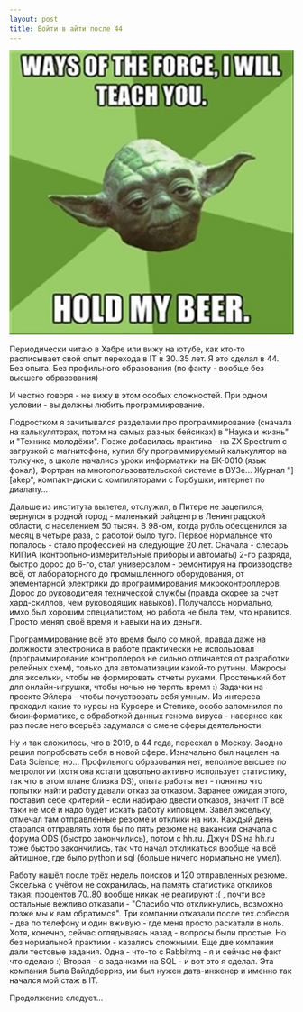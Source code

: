 ```yaml
---
layout: post
title: Войти в айти после 44
---
```


![](/./images/2024-06-28-enter-IT-at-the-age-of-44-1.jpg) 

Периодически читаю в Хабре или вижу на ютубе, как кто-то расписывает свой опыт перехода в IT в 30..35 лет. Я это сделал в 44. Без опыта. Без профильного образования (по факту - вообще без высшего образования)

И честно говоря - не вижу в этом особых сложностей. При одном условии - вы должны любить программирование.

Подростком я зачитывался разделами про программирование (сначала на калькуляторах, потом на самых разных бейсиках) в "Наука и жизнь" и "Техника молодёжи". Позже добавилась практика - на ZX Spectrum с загрузкой с магнитофона, купил б/у программируемый калькулятор на толкучке, в школе начались уроки информатики на БК-0010 (язык фокал), Фортран на многопользовательской системе в ВУЗе... Журнал "][akep", компакт-диски с компиляторами с Горбушки, интернет по диалапу...

Дальше из института вылетел, отслужил, в Питере не зацепился, вернулся в родной город - маленький райцентр в Ленинградской области, с населением 50 тысяч. В 98-ом, когда рубль обесценился за месяц в четыре раза, с работой было туго. Первое нормальное что попалось - стало профессией на следующие 20 лет. Сначала - слесарь КИПиА (контрольно-измерительные приборы и автоматы) 2-го разряда, быстро дорос до 6-го, стал универсалом - ремонтируя на производстве всё, от лабораторного до промышленного оборудования, от элементарной электрики до программирования микроконтроллеров. Дорос до руководителя технической службы (правда скорее за счет хард-скиллов, чем руководящих навыков). Получалось нормально, имхо был хорошим специалистом, но работа не была тем, что нравится. Просто менял своё время и навыки на их деньги.

Программирование всё это время было со мной, правда даже на должности электроника в работе практически не использовал (программирование контроллеров не сильно отличается от разработки релейных схем), только для автоматизации какой-то рутины. Макросы для эксельки, чтобы не формировать отчеты руками. Простенький бот для онлайн-игрушки, чтобы ночью не терять время :) Задачки на проекте Эйлера - чтобы почуствовать себя умным. Из интереса проходил какие то курсы на Курсере и Степике, особо запомнился по биоинформатике, с обработкой данных генома вируса - наверное как раз после него всерьёз задумался о смене сферы деятельности.

Ну и так сложилось, что в 2019, в 44 года, переехал в Москву. Заодно решил попробовать себя в новой сфере. Изначально был нацелен на Data Science, но... Профильного образования нет, неполное высшее по метрологии (хотя она кстати довольно активно использует статистику, так что в этом плане близка DS), опыта работы нет - понятно что попытки найти работу давали отказ за отказом. Заранее ожидая этого, поставил себе критерий - если набираю двести отказов, значит IT всё таки не моё и надо будет искать работу киповцем. Завёл эксельку, отмечал там отправленные резюме и отклики на них. Каждый день старался отправлять хотя бы по пять резюме на вакансии сначала с форума ODS (быстро закончились), потом с hh.ru. Джун DS на hh.ru тоже быстро закончились, так что начал откликаться вообще на всё айтишное, где было python и sql (больше ничего нормально не умел).

Работу нашёл после трёх недель поисков и 120 отправленных резюме. Экселька с учётом не сохранилась, на память статистика откликов такая: процентов 70..80 вообще никак не реагируют :( , почти все остальные вежливо отказали - "Спасибо что откликнулись, возможно позже мы к вам обратимся". Три компании отказали после тех.собесов - два по телефону и один вживую - где меня просто раскатали в ноль. Хотя, конечно, сейчас оглядываясь назад - вопросы были простые. Но без нормальной практики - казались сложными. Еще две компании дали тестовые задания. Одна - что-то с Rabbitmq - я и сейчас не факт что сделаю :) Вторая - с задачками на SQL - и вот это я сделал. Эта компания была Вайлдберриз, им был нужен дата-инженер и именно так начался мой стаж в IT.

Продолжение следует...
